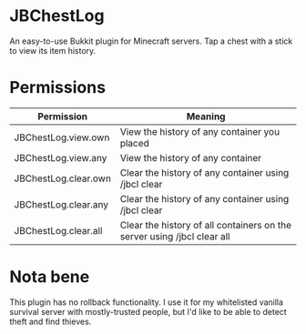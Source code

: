# JBChestLog
An easy-to-use Bukkit plugin for Minecraft servers. Tap a chest with a stick to view its item history.

# Permissions
| Permission | Meaning |
|---|---|
| JBChestLog.view.own | View the history of any container you placed |
| JBChestLog.view.any | View the history of any container |
| JBChestLog.clear.own | Clear the history of any container using /jbcl clear |
| JBChestLog.clear.any | Clear the history of any container using /jbcl clear | 
| JBChestLog.clear.all | Clear the history of all containers on the server using /jbcl clear all | 

# Nota bene
This plugin has no rollback functionality.
I use it for my whitelisted vanilla survival server with mostly-trusted people, but I'd like to be able to detect theft and find thieves.
